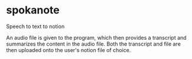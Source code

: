 # spokanote
Speech to text to notion

An audio file is given to the program, which then provides a transcript and summarizes the content in the audio file. Both the transcript and file are then uploaded onto the user's notion file of choice. 

